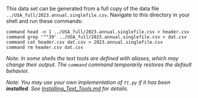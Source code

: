 This data set can be generated from a full copy of the data file `../USA_full/2023.annual.singlefile.csv`.  Navigate to this directory in your shell and run these commands:

    command head -n 1 ../USA_full/2023.annual.singlefile.csv > header.csv
    command grep '^"39' ../USA_full/2023.annual.singlefile.csv > dat.csv
    command cat header.csv dat.csv > 2023.annual.singlefile.csv
    command rm header.csv dat.csv

*Note: In some shells the text tools are defined with _aliases_, which may change their output.  The `command` command temporarily restores the default behavior.*

*Note: You may use your own implementation of `tt.py` if it has been **installed**. See [Installing_Text_Tools.md](../../instructions/Installing_Text_Tools.md) for details.*
